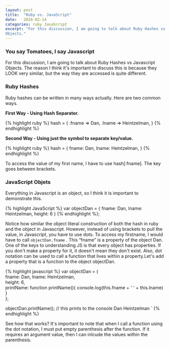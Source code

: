 ```yaml
---
layout: post
title:  "Ruby vs. JavaScript"
date:   2016-02-14
categories: ruby JavaScript
excerpt: "For this discussion, I am going to talk about Ruby Hashes vs Javascript
Objects."
---
```



### You say Tomatoes, I say Javascript

For this discussion, I am going to talk about Ruby Hashes vs Javascript
Objects. The reason I think it's important to discuss this is because
they LOOK very similar, but the way they are accessed is quite
different.

### Ruby Hashes

Ruby hashes can be written in many ways actually. Here are two common
ways.

**First Way - Using Hash Separator.**

{% highlight ruby %}
hash = {  :fname => Dan, :lname => Heintzelman,  }
{% endhighlight %}

**Second Way - Using just the symbol to separate key/value.**

{% highlight ruby %}
hash = {  fname: Dan, lname: Heintzelman,  }
{% endhighlight %}

To access the value of my first name, I have to use hash[:fname]. The
key goes between brackets.

### JavaScript Objets

Everything in Javascript is an object, so I think it is important to
demonstrate this.

{% highlight JavaScript %}
var objectDan = {      fname: Dan,         lname: Heintzelman,       height: 6      }
{% endhighlight %};

Notice how similar the object literal construction of both the hash in
ruby and the object in Javascript. However, instead of using brackets to
pull the value, in Javascript, you have to use dots. To access my
firstname, I would have to call `objectDan.fname` . This “fname” is a
property of the object Dan. One of the keys to understanding JS is that
every object has properties. If you don't make a property for it, it
doesn't mean they don't exist. Also, dot notation can be used to call a
function that lives within a property.Let's add a property that is a
function to the object objectDan.

{% highlight javascript %}
var objectDan = {      
	fname: Dan,
	lname: Heintzelman,       
	height: 6,          
	printName: function printName(){
		console.log(this.fname + ' ' + this.lname)    
		}   
	};

objectDan.printName();   // this prints to the console Dan Heintzelman `
{% endhighlight %}

See how that works? It's important to note that when I call a function
using the dot notation, I must put empty parenthesis after the function.
If it requires an argument value, then I can inlcude the values within
the parenthesis.
